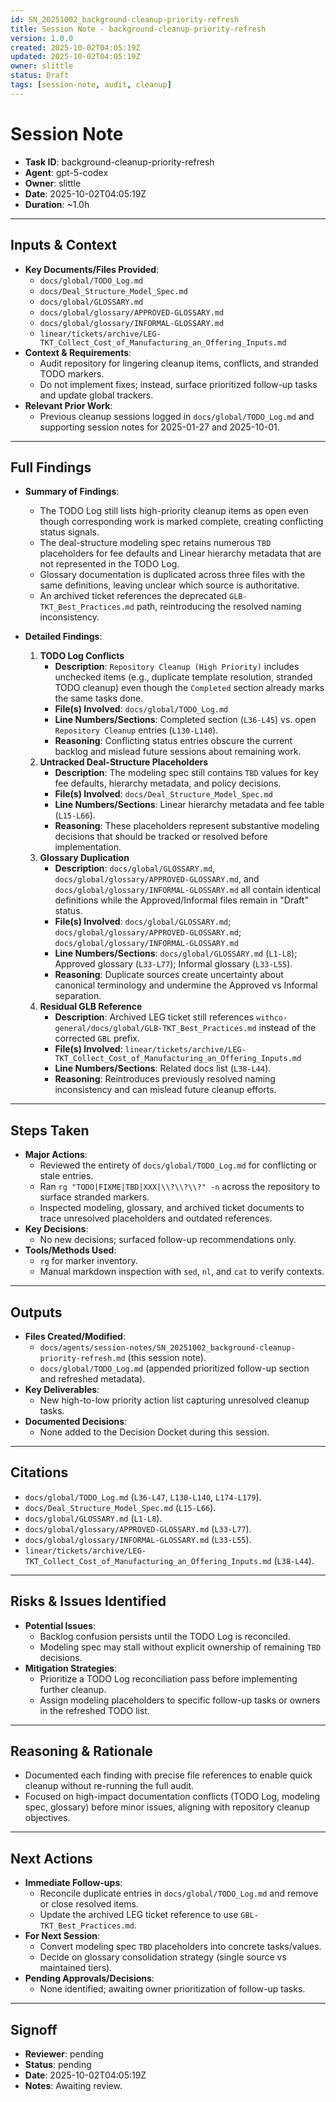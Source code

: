 ```yaml
---
id: SN_20251002_background-cleanup-priority-refresh
title: Session Note - background-cleanup-priority-refresh
version: 1.0.0
created: 2025-10-02T04:05:19Z
updated: 2025-10-02T04:05:19Z
owner: slittle
status: Draft
tags: [session-note, audit, cleanup]
---
```


# Session Note

- **Task ID**: background-cleanup-priority-refresh
- **Agent**: gpt-5-codex
- **Owner**: slittle
- **Date**: 2025-10-02T04:05:19Z
- **Duration**: ~1.0h

---

## Inputs & Context

- **Key Documents/Files Provided**:
  - `docs/global/TODO_Log.md`
  - `docs/Deal_Structure_Model_Spec.md`
  - `docs/global/GLOSSARY.md`
  - `docs/global/glossary/APPROVED-GLOSSARY.md`
  - `docs/global/glossary/INFORMAL-GLOSSARY.md`
  - `linear/tickets/archive/LEG-TKT_Collect_Cost_of_Manufacturing_an_Offering_Inputs.md`
- **Context & Requirements**:
  - Audit repository for lingering cleanup items, conflicts, and stranded TODO markers.
  - Do not implement fixes; instead, surface prioritized follow-up tasks and update global trackers.
- **Relevant Prior Work**:
  - Previous cleanup sessions logged in `docs/global/TODO_Log.md` and supporting session notes for 2025-01-27 and 2025-10-01.

---

## Full Findings

- **Summary of Findings**:
  - The TODO Log still lists high-priority cleanup items as open even though corresponding work is marked complete, creating conflicting status signals.
  - The deal-structure modeling spec retains numerous `TBD` placeholders for fee defaults and Linear hierarchy metadata that are not represented in the TODO Log.
  - Glossary documentation is duplicated across three files with the same definitions, leaving unclear which source is authoritative.
  - An archived ticket references the deprecated `GLB-TKT_Best_Practices.md` path, reintroducing the resolved naming inconsistency.

- **Detailed Findings**:
  1. **TODO Log Conflicts**
     - **Description**: `Repository Cleanup (High Priority)` includes unchecked items (e.g., duplicate template resolution, stranded TODO cleanup) even though the `Completed` section already marks the same tasks done.
     - **File(s) Involved**: `docs/global/TODO_Log.md`
     - **Line Numbers/Sections**: Completed section (`L36-L45`) vs. open `Repository Cleanup` entries (`L130-L140`).
     - **Reasoning**: Conflicting status entries obscure the current backlog and mislead future sessions about remaining work.
  2. **Untracked Deal-Structure Placeholders**
     - **Description**: The modeling spec still contains `TBD` values for key fee defaults, hierarchy metadata, and policy decisions.
     - **File(s) Involved**: `docs/Deal_Structure_Model_Spec.md`
     - **Line Numbers/Sections**: Linear hierarchy metadata and fee table (`L15-L66`).
     - **Reasoning**: These placeholders represent substantive modeling decisions that should be tracked or resolved before implementation.
  3. **Glossary Duplication**
     - **Description**: `docs/global/GLOSSARY.md`, `docs/global/glossary/APPROVED-GLOSSARY.md`, and `docs/global/glossary/INFORMAL-GLOSSARY.md` all contain identical definitions while the Approved/Informal files remain in "Draft" status.
     - **File(s) Involved**: `docs/global/GLOSSARY.md`; `docs/global/glossary/APPROVED-GLOSSARY.md`; `docs/global/glossary/INFORMAL-GLOSSARY.md`
     - **Line Numbers/Sections**: `docs/global/GLOSSARY.md` (`L1-L8`); Approved glossary (`L33-L77`); Informal glossary (`L33-L55`).
     - **Reasoning**: Duplicate sources create uncertainty about canonical terminology and undermine the Approved vs Informal separation.
  4. **Residual GLB Reference**
     - **Description**: Archived LEG ticket still references `withco-general/docs/global/GLB-TKT_Best_Practices.md` instead of the corrected `GBL` prefix.
     - **File(s) Involved**: `linear/tickets/archive/LEG-TKT_Collect_Cost_of_Manufacturing_an_Offering_Inputs.md`
     - **Line Numbers/Sections**: Related docs list (`L38-L44`).
     - **Reasoning**: Reintroduces previously resolved naming inconsistency and can mislead future cleanup efforts.

---

## Steps Taken

- **Major Actions**:
  - Reviewed the entirety of `docs/global/TODO_Log.md` for conflicting or stale entries.
  - Ran `rg "TODO|FIXME|TBD|XXX|\\?\\?\\?" -n` across the repository to surface stranded markers.
  - Inspected modeling, glossary, and archived ticket documents to trace unresolved placeholders and outdated references.
- **Key Decisions**:
  - No new decisions; surfaced follow-up recommendations only.
- **Tools/Methods Used**:
  - `rg` for marker inventory.
  - Manual markdown inspection with `sed`, `nl`, and `cat` to verify contexts.

---

## Outputs

- **Files Created/Modified**:
  - `docs/agents/session-notes/SN_20251002_background-cleanup-priority-refresh.md` (this session note).
  - `docs/global/TODO_Log.md` (appended prioritized follow-up section and refreshed metadata).
- **Key Deliverables**:
  - New high-to-low priority action list capturing unresolved cleanup tasks.
- **Documented Decisions**:
  - None added to the Decision Docket during this session.

---

## Citations

- `docs/global/TODO_Log.md` (`L36-L47`, `L130-L140`, `L174-L179`).
- `docs/Deal_Structure_Model_Spec.md` (`L15-L66`).
- `docs/global/GLOSSARY.md` (`L1-L8`).
- `docs/global/glossary/APPROVED-GLOSSARY.md` (`L33-L77`).
- `docs/global/glossary/INFORMAL-GLOSSARY.md` (`L33-L55`).
- `linear/tickets/archive/LEG-TKT_Collect_Cost_of_Manufacturing_an_Offering_Inputs.md` (`L38-L44`).

---

## Risks & Issues Identified

- **Potential Issues**:
  - Backlog confusion persists until the TODO Log is reconciled.
  - Modeling spec may stall without explicit ownership of remaining `TBD` decisions.
- **Mitigation Strategies**:
  - Prioritize a TODO Log reconciliation pass before implementing further cleanup.
  - Assign modeling placeholders to specific follow-up tasks or owners in the refreshed TODO list.

---

## Reasoning & Rationale

- Documented each finding with precise file references to enable quick cleanup without re-running the full audit.
- Focused on high-impact documentation conflicts (TODO Log, modeling spec, glossary) before minor issues, aligning with repository cleanup objectives.

---

## Next Actions

- **Immediate Follow-ups**:
  - Reconcile duplicate entries in `docs/global/TODO_Log.md` and remove or close resolved items.
  - Update the archived LEG ticket reference to use `GBL-TKT_Best_Practices.md`.
- **For Next Session**:
  - Convert modeling spec `TBD` placeholders into concrete tasks/values.
  - Decide on glossary consolidation strategy (single source vs maintained tiers).
- **Pending Approvals/Decisions**:
  - None identified; awaiting owner prioritization of follow-up tasks.

---

## Signoff

- **Reviewer**: pending
- **Status**: pending
- **Date**: 2025-10-02T04:05:19Z
- **Notes**: Awaiting review.
